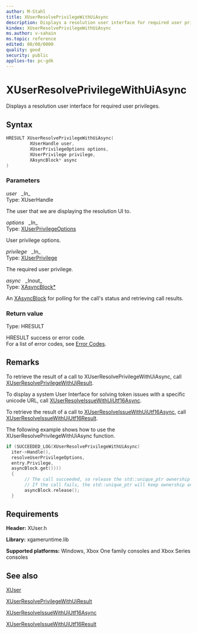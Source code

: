 ```yaml
---
author: M-Stahl
title: XUserResolvePrivilegeWithUiAsync
description: Displays a resolution user interface for required user privileges.
kindex: XUserResolvePrivilegeWithUiAsync
ms.author: v-sahain
ms.topic: reference
edited: 00/00/0000
quality: good
security: public
applies-to: pc-gdk
---
```


# XUserResolvePrivilegeWithUiAsync  

Displays a resolution user interface for required user privileges.  

## Syntax  
  
```cpp
HRESULT XUserResolvePrivilegeWithUiAsync(  
         XUserHandle user,  
         XUserPrivilegeOptions options,  
         XUserPrivilege privilege,  
         XAsyncBlock* async  
)  
```  
  
### Parameters  
  
*user* &nbsp;&nbsp;\_In\_  
Type: XUserHandle  

The user that we are displaying the resolution UI to.  

*options* &nbsp;&nbsp;\_In\_  
Type: [XUserPrivilegeOptions](../enums/xuserprivilegeoptions.md)  

User privilege options.  

*privilege* &nbsp;&nbsp;\_In\_  
Type: [XUserPrivilege](../enums/xuserprivilege.md)  

The required user privilege.  

*async* &nbsp;&nbsp;\_Inout\_  
Type: [XAsyncBlock*](../../xasync/structs/xasyncblock.md)  

An [XAsyncBlock](../../xasync/structs/xasyncblock.md) for polling for the call's status and retrieving call results.  

### Return value

Type: HRESULT
  
HRESULT success or error code.  
For a list of error codes, see [Error Codes](../../../errorcodes.md).

## Remarks

To retrieve the result of a call to XUserResolvePrivilegeWithUiAsync, call [XUserResolvePrivilegeWithUiResult](xuserresolveprivilegewithuiresult.md).

To display a system User Interface for solving token issues with a specific unicode URL, call [XUserResolveIssueWithUiUtf16Async](xuserresolveissuewithuiutf16async.md).

To retrieve the result of a call to [XUserResolveIssueWithUiUtf16Async](xuserresolveissuewithuiutf16async.md), call [XUserResolveIssueWithUiUtf16Result](xuserresolveissuewithuiutf16result.md).

The following example shows how to use the XUserResolvePrivilegeWithUiAsync function.

 ```cpp
if (SUCCEEDED_LOG(XUserResolvePrivilegeWithUiAsync(
   iter->Handle(),
   resolveUserPrivilegeOptions,
   entry.Privilege,
   asyncBlock.get())))
   {
        // The call succeeded, so release the std::unique_ptr ownership of XAsyncBlock* since the callback will take over ownership.
        // If the call fails, the std::unique_ptr will keep ownership and delete the XAsyncBlock*
        asyncBlock.release();
   }
```

## Requirements  
  
**Header:** XUser.h
  
**Library:** xgameruntime.lib  
  
**Supported platforms:** Windows, Xbox One family consoles and Xbox Series consoles  
  
## See also

[XUser](../xuser_members.md)
  
[XUserResolvePrivilegeWithUiResult](xuserresolveprivilegewithuiresult.md)

[XUserResolveIssueWithUiUtf16Async](xuserresolveissuewithuiutf16async.md)

[XUserResolveIssueWithUiUtf16Result](xuserresolveissuewithuiutf16result.md)